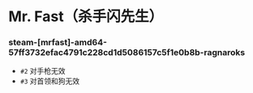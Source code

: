 # Mr. Fast（杀手闪先生）

### steam-[mrfast]-amd64-57ff3732efac4791c228cd1d5086157c5f1e0b8b-ragnaroks
- `#2` 对手枪无效
- `#3` 对首领和狗无效